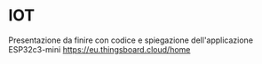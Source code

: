 # IOT
Presentazione da finire con codice e spiegazione dell'applicazione
ESP32c3-mini
https://eu.thingsboard.cloud/home
